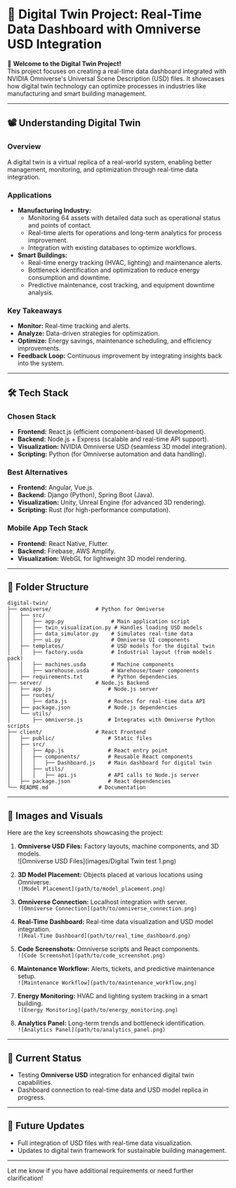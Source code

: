 # 🌟 Digital Twin Project: Real-Time Data Dashboard with Omniverse USD Integration

🚀 **Welcome to the Digital Twin Project!**  
This project focuses on creating a real-time data dashboard integrated with NVIDIA Omniverse's Universal Scene Description (USD) files. It showcases how digital twin technology can optimize processes in industries like manufacturing and smart building management.

---

## 📽️ **Understanding Digital Twin**

### **Overview**
A digital twin is a virtual replica of a real-world system, enabling better management, monitoring, and optimization through real-time data integration.

### **Applications**
- **Manufacturing Industry:**
  - Monitoring 64 assets with detailed data such as operational status and points of contact.
  - Real-time alerts for operations and long-term analytics for process improvement.
  - Integration with existing databases to optimize workflows.
- **Smart Buildings:**
  - Real-time energy tracking (HVAC, lighting) and maintenance alerts.
  - Bottleneck identification and optimization to reduce energy consumption and downtime.
  - Predictive maintenance, cost tracking, and equipment downtime analysis.

### **Key Takeaways**
- **Monitor:** Real-time tracking and alerts.
- **Analyze:** Data-driven strategies for optimization.
- **Optimize:** Energy savings, maintenance scheduling, and efficiency improvements.
- **Feedback Loop:** Continuous improvement by integrating insights back into the system.

---

## 🛠️ **Tech Stack**

### **Chosen Stack**
- **Frontend:** React.js (efficient component-based UI development).
- **Backend:** Node.js + Express (scalable and real-time API support).
- **Visualization:** NVIDIA Omniverse USD (seamless 3D model integration).
- **Scripting:** Python (for Omniverse automation and data handling).

### **Best Alternatives**
- **Frontend:** Angular, Vue.js.
- **Backend:** Django (Python), Spring Boot (Java).
- **Visualization:** Unity, Unreal Engine (for advanced 3D rendering).
- **Scripting:** Rust (for high-performance computation).

### **Mobile App Tech Stack**
- **Frontend:** React Native, Flutter.
- **Backend:** Firebase, AWS Amplify.
- **Visualization:** WebGL for lightweight 3D model rendering.

---

## 📂 **Folder Structure**

```
digital-twin/
├── omniverse/              # Python for Omniverse
│   ├── src/
│   │   ├── app.py               # Main application script
│   │   ├── twin_visualization.py # Handles loading USD models
│   │   ├── data_simulator.py    # Simulates real-time data
│   │   ├── ui.py                # Omniverse UI components
│   ├── templates/               # USD models for the digital twin
│   │   ├── factory.usda         # Industrial layout (from models pack)
│   │   ├── machines.usda        # Machine components
│   │   ├── warehouse.usda       # Warehouse/tower components
│   ├── requirements.txt         # Python dependencies
├── server/                 # Node.js Backend
│   ├── app.js                  # Node.js server
│   ├── routes/
│   │   ├── data.js             # Routes for real-time data API
│   ├── package.json            # Node.js dependencies
│   └── utils/
│       ├── omniverse.js        # Integrates with Omniverse Python scripts
├── client/                 # React Frontend
│   ├── public/                 # Static files
│   ├── src/
│   │   ├── App.js              # React entry point
│   │   ├── components/         # Reusable React components
│   │   │   ├── Dashboard.js    # Main dashboard for digital twin
│   │   ├── utils/
│   │   │   ├── api.js          # API calls to Node.js server
│   ├── package.json            # React dependencies
└── README.md                # Documentation
```

---

## 📸 **Images and Visuals**

Here are the key screenshots showcasing the project:

1. **Omniverse USD Files:** Factory layouts, machine components, and 3D models.  
   ![Omniverse USD Files](images/Digital Twin test 1.png)


2. **3D Model Placement:** Objects placed at various locations using Omniverse.  
   `![Model Placement](path/to/model_placement.png)`

3. **Omniverse Connection:** Localhost integration with server.  
   `![Omniverse Connection](path/to/omniverse_connection.png)`

4. **Real-Time Dashboard:** Real-time data visualization and USD model integration.  
   `![Real-Time Dashboard](path/to/real_time_dashboard.png)`

5. **Code Screenshots:** Omniverse scripts and React components.  
   `![Code Screenshot](path/to/code_screenshot.png)`

6. **Maintenance Workflow:** Alerts, tickets, and predictive maintenance setup.  
   `![Maintenance Workflow](path/to/maintenance_workflow.png)`

7. **Energy Monitoring:** HVAC and lighting system tracking in a smart building.  
   `![Energy Monitoring](path/to/energy_monitoring.png)`

8. **Analytics Panel:** Long-term trends and bottleneck identification.  
   `![Analytics Panel](path/to/analytics_panel.png)`

---

## 🚧 **Current Status**
- Testing **Omniverse USD** integration for enhanced digital twin capabilities.
- Dashboard connection to real-time data and USD model replica in progress.

---

## 🔄 **Future Updates**
- Full integration of USD files with real-time data visualization.
- Updates to digital twin framework for sustainable building management.

---

Let me know if you have additional requirements or need further clarification!
